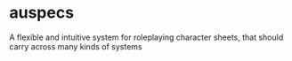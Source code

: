 # auspecs
A flexible and intuitive system for roleplaying character sheets, that should carry across many kinds of systems
